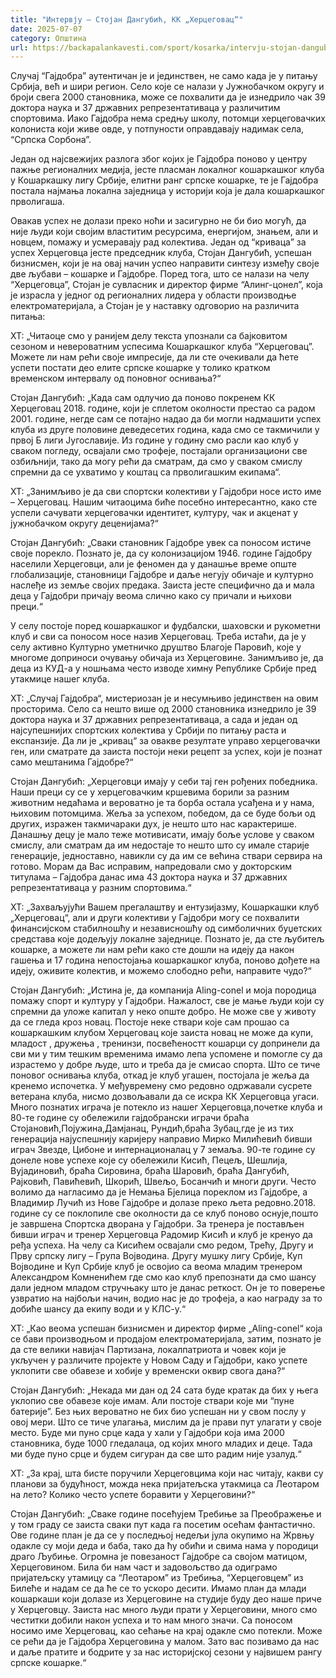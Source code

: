 ```yaml
---
title: "Интервју – Стојан Дангубић, КК „Херцеговац“"
date: 2025-07-07
category: Општина
url: https://backapalankavesti.com/sport/kosarka/intervju-stojan-dangubic-kk-hercegovac/
---
```


Случај “Гајдобра” аутентичан је и јединствен, не само када је у питању Србија, већ и шири регион. Село које се налази у Јужнобачком округу и броји свега 2000 становника, може се похвалити да је изнедрило чак 39 доктора наука и 37 државних репрезентативаца у различитим спортовима. Иако Гајдобра нема средњу школу, потомци херцеговачких колониста који живе овде, у потпуности оправдавају надимак села, “Српска Сорбона”.

Један од најсвежијих разлога због којих је Гајдобра поново у центру пажње регионалних медија, јесте пласман локалног кошаркашког клуба у Кошаркашку лигу Србије, елитни ранг српске кошарке, те је Гајдобра постала најмања локална заједница у историји која је дала кошаркашког прволигаша.

Овакав успех не долази преко ноћи и засигурно не би био могућ, да није људи који својим властитим ресурсима, енергијом, знањем, али и новцем, помажу и усмеравају рад колектива. Један од “криваца” за успех Херцеговца јесте председник клуба, Стојан Дангубић, успешан бизнисмен, који је на овај начин успео направити синтезу између своје две љубави – кошарке и Гајдобре. Поред тога, што се налази на челу “Херцеговца”, Стојан је сувласник и директор фирме “Алинг-цонел”, која је израсла у једног од регионалних лидера у области производње електроматеријала, а Стојан је у наставку одговорио на различита питања:

ХТ: „Читаоце смо у ранијем делу текста упознали са бајковитом сезоном и невероватним успесима Кошаркашког клуба “Херцеговац”. Можете ли нам рећи своје импресије, да ли сте очекивали да ћете успети постати део елите српске кошарке у толико кратком временском интервалу од поновног оснивања?“

Стојан Дангубић: „Када сам одлучио да поново покренем КК Херцеговац 2018. године, који је сплетом околности престао са радом 2001. године, негде сам се потајно надао да би могли надмашити успех клуба из друге половине деведесетих година, када смо се такмичили у првој Б лиги Југославије. Из године у годину смо расли као клуб у сваком погледу, освајали смо трофеје, постајали организациони све озбиљнији, тако да могу рећи да сматрам, да смо у сваком смислу спремни да се ухватимо у коштац са прволигашким екипама“.

ХТ: „Занимљиво је да сви спортски колективи у Гајдобри носе исто име – Херцеговац. Нашим читаоцима биће посебно интересантно, како сте успели сачувати херцеговачки идентитет, културу, чак и акценат у јужнобачком округу деценијама?“

Стојан Дангубић: „Сваки становник Гајдобре увек са поносом истиче своје порекло. Познато је, да су колонизацијом 1946. године Гајдобру населили Херцеговци, али је феномен да у данашње време опште глобализације, становници Гајдобре и даље негују обичаје и културно наслеђе из земље својих предака. Заиста јесте специфично да и мала деца у Гајдобри причају веома слично како су причали и њихови преци.“

У селу постоје поред кошаркашког и фудбалски, шаховски и рукометни клуб и сви са поносом носе назив Херцеговац. Треба истаћи, да је у селу активно Културно уметничко друштво Благоје Паровић, које у многоме доприноси очувању обичаја из Херцеговине. Занимљиво је, да деца из КУД-а у ношњама често изводе химну Републике Србије пред утакмице нашег клуба.

ХТ: „Случај Гајдобра“, мистериозан је и несумњиво јединствен на овим просторима. Село са нешто више од 2000 становника изнедрило је 39 доктора наука и 37 државних репрезентативаца, а сада и један од најсупешнијих спортских колектива у Србији по питању раста и експанзије. Да ли је „кривац“ за овакве резултате управо херцеговачки ген, или сматрате да заиста постоји неки рецепт за успех, који је познат само мештанима Гајдобре?“

Стојан Дангубић: „Херцеговци имају у себи тај ген рођених победника. Наши преци су се у херцеговачким кршевима борили за разним животним недаћама и вероватно је та борба остала усађена и у нама, њиховим потомцима. Жеља за успехом, победом, да се буде бољи од других, изражен такмичараки дух, је нешто што нас карактерише. Данашњу децу је мало теже мотивисати, имају боље услове у сваком смислу, али сматрам да им недостаје то нешто што су имале старије генерације, једноставно, навикли су да им се већина ствари сервира на готово. Морам да Вас исправим, напредовали смо у докторским титулама – Гајдобра данас има 43 доктора наука и 37 државних репрезентативаца у разним спортовима.“

ХТ: „Захваљујући Вашем прегалаштву и ентузијазму, Кошаркашки клуб „Херцеговац“, али и други колективи у Гајдобри могу се похвалити финансијском стабилношћу и независношћу од симболичних буџетских средстава које додељују локалне заједнице. Познато је, да сте љубитељ кошарке, а можете ли нам рећи како сте дошли на идеју да након гашења и 17 година непостојања кошаркашког клуба, поново дођете на идеју, оживите колектив, и можемо слободно рећи, направите чудо?“

Стојан Дангубић: „Истина је, да компанија Aling-conel и моја породица помажу спорт и културу у Гајдобри. Нажалост, све је мање људи који су спремни да уложе капитал у неко опште добро. Не може све у животу да се гледа кроз новац. Постоје неке ствари које сам прошао са кошаркашким клубом Херцеговац које заиста новац не може да купи, младост , дружења , тренинзи, посвећеностт кошарци су допринели да сви ми у тим тешким временима имамо лепа успомене и помогле су да израстемо у добре људе, што и треба да је смисао спорта. Што се тиче поновог оснивања клуба, откад је клуб угашен, постојала је жеља да кренемо испочетка. У међувремену смо редовно одржавали сусрете ветерана клуба, нисмо дозвољавали да се искра КК Херцеговца угаси. Много познатих играча је потекло из нашег Херцеговца,почетке клуба и 80-те године су обележили гајдобрански играчи браћа Стојановић,Појужина,Дамјанац, Рундић,браћа Зубац,где је из тих генерација најуспешнију каријеру направио Мирко Милићевић бивши играч Звезде, Цибоне и интернационалац у 7 земаља. 90-те године су донеле нове успехе које су обележили Кисић, Пецељ, Шешлија, Вујадиновић, браћа Сировина, браћа Шаровић, браћа Дангубић, Рајковић, Павићевић, Шкорић, Швељо, Босанчић и многи други. Често волимо да нагласимо да је Немања Бјелица пореклом из Гајдобре, а Владимир Лучић из Нове Гајдобре и долазе преко љета редовно.2018. године су се поклопиле све околности да се клуб поново оснује,пошто је завршена Спортска дворана у Гајдобри. За тренера је постављен бивши играч и тренер Херцеговца Радомир Кисић и клуб је кренуо да ређа успеха. На челу са Кисићем освајали смо редом, Трећу, Другу и Прву српску лигу – Група Војводина. Другу мушку лигу Србије, Куп Војводине и Куп Србије клуб је освојио са веома младим тренером Александром Комненићем где смо као клуб препознати да смо шансу дали једном младом стручњаку што је данас реткост. Он је то поверење узвратио на најбољи начин, водио нас је до трофеја, а као награду за то добиће шансу да екипу води и у КЛС-у.“

ХТ: „Као веома успешан бизнисмен и директор фирме „Aling-conel“ која се бави производњом и продајом електроматеријала, затим, познато је да сте велики навијач Партизана, локалпатриота и човек који је укључен у различите пројекте у Новом Саду и Гајдобри, како успете уклопити све обавезе и хобије у временски оквир свога дана?“

Стојан Дангубић: „Некада ми дан од 24 сата буде кратак да бих у њега уклопио све обавезе које имам. Али постоје ствари које ми “пуне батерије”. Без њих вероватно не бих био успешан ни у свом послу у овој мери. Што се тиче улагања, мислим да је прави пут улагати у своје место. Буде ми пуно срце када у хали у Гајдобри која има 2000 становника, буде 1000 гледалаца, од којих много младих и деце. Тада ми буде пуно срце и будем сигуран да све што радим није узалуд.“

ХТ: „За крај, шта бисте поручили Херцеговцима који нас читају, какви су планови за будућност, можда нека пријатељска утакмица са Леотаром на лето? Колико често успете боравити у Херцеговини?“

Стојан Дангубић: „Сваке године посећујем Требиње за Преображење и у том граду се заиста сваки пут када га посетим осећам фантастично. Ове године план је да се у последњој недељи јула окупимо на Жрвњу одакле су моји деда и баба, тако да ћу обићи и свима нама у породици драго Љубиње. Огромна је повезаност Гајдобре са својом матицом, Херцеговином. Била би нам част и задовољство да одиграмо пријатељску утамицу са “Леотаром” из Требиња, “Херцеговцем” из Билеће и надам се да ће се то ускоро десити. Имамо план да млади кошаркаши који долазе из Херцеговине на студије буду део наше приче у Херцеговцу. Заиста нас много људи прати у Херцеговини, много смо честитки добили након успеха и то нам много значи. Са поносом носимо име Херцеговац, као сећање на крај одакле смо потекли. Може се рећи да је Гајдобра Херцеговина у малом. Зато вас позивамо да нас и даље пратите и бодрите у за нас историјској сезони у највишем рангу српске кошарке.“
